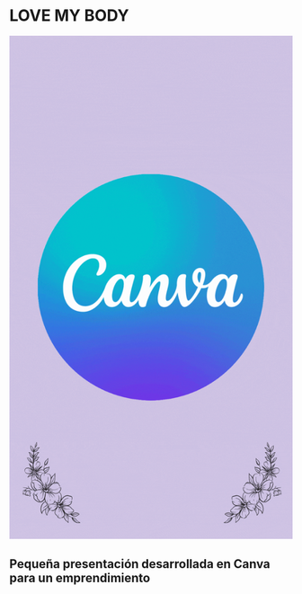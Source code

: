 # LOVE MY BODY

![tapa](gif.gif)

## Pequeña presentación desarrollada en Canva para un emprendimiento